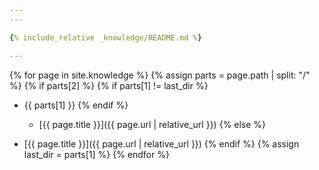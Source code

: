```yaml
---
---

{% include_relative _knowledge/README.md %}

---
```


{% for page in site.knowledge %}
{% assign parts = page.path | split: "/" %}
{% if parts[2] %}
{% if parts[1] != last_dir %}

  - {{ parts[1] }}
{% endif %}
    - [{{ page.title }}]({{ page.url | relative_url }})
{% else %}

  - [{{ page.title }}]({{ page.url | relative_url }})
{% endif %}
{% assign last_dir = parts[1] %}
{% endfor %}
